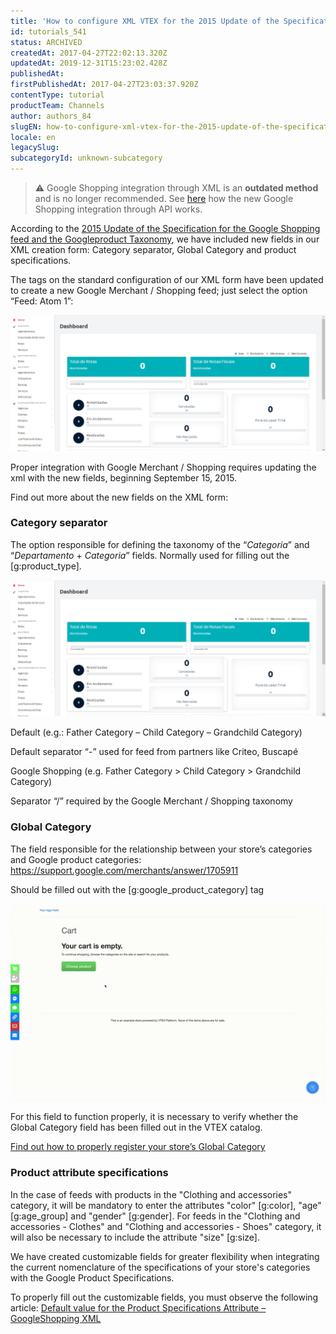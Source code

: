 ```yaml
---
title: 'How to configure XML VTEX for the 2015 Update of the Specification for the Google Shopping feed and the Google product Taxonomy'
id: tutorials_541
status: ARCHIVED
createdAt: 2017-04-27T22:02:13.320Z
updatedAt: 2019-12-31T15:23:02.428Z
publishedAt: 
firstPublishedAt: 2017-04-27T23:03:37.920Z
contentType: tutorial
productTeam: Channels
author: authors_84
slugEN: how-to-configure-xml-vtex-for-the-2015-update-of-the-specification-for-the-google-shopping-feed-and-the-google-product-taxonomy
locale: en
legacySlug: 
subcategoryId: unknown-subcategory
---
```


>⚠️ Google Shopping integration through XML is an **outdated method** and is no longer recommended. See [here](http://help.vtex.com/en/tutorial/new-google-shopping-api-integration) how the new Google Shopping integration through API works.

According to the [2015 Update of the Specification for the Google Shopping feed and the Google](https://support.google.com/merchants/answer/6231410?hl=pt-BR "2015 Update of the Specification for the Google Shopping feed and the Google")[product Taxonomy](https://support.google.com/merchants/answer/6231410?hl=pt-BR " product Taxonomy"), we have included new fields in our XML creation form: Category separator, Global Category and product specifications.

The tags on the standard configuration of our XML form have been updated to create a new Google Merchant / Shopping feed; just select the option “Feed: Atom 1”:

![](https://raw.githubusercontent.com/vtexdocs/help-center-content/refs/heads/main/_1.gif)

Proper integration with Google Merchant / Shopping requires updating the xml with the new fields, beginning September 15, 2015.

Find out more about the new fields on the XML form:

### Category separator

The option responsible for defining the taxonomy of the “_Categoria_” and “_Departamento_ + _Categoria_” fields. Normally used for filling out the [g:product_type].

![](https://raw.githubusercontent.com/vtexdocs/help-center-content/refs/heads/main/_2.gif)

Default (e.g.: Father Category – Child Category – Grandchild Category)

Default separator “-” used for feed from partners like Criteo, Buscapé

Google Shopping (e.g. Father Category &gt; Child Category &gt; Grandchild Category)

Separator “/” required by the Google Merchant / Shopping taxonomy

### Global Category

The field responsible for the relationship between your store’s categories and Google product categories: https://support.google.com/merchants/answer/1705911

Should be filled out with the [g:google_product_category] tag

![](https://raw.githubusercontent.com/vtexdocs/help-center-content/refs/heads/main/_3.gif)

For this field to function properly, it is necessary to verify whether the Global Category field has been filled out in the VTEX catalog.

[Find out how to properly register your store’s Global Category](/en/tutorial/setting-up-the-global-category/ "Find out how to properly register your store’s Global Category")

### Product attribute specifications

In the case of feeds with products in the "Clothing and accessories" category, it will be mandatory to enter the attributes "color" [g:color], "age" [g:age\_group] and "gender" [g:gender]. For feeds in the "Clothing and accessories - Clothes" and "Clothing and accessories - Shoes" category, it will also be necessary to include the attribute "size" [g:size].

We have created customizable fields for greater flexibility when integrating the current nomenclature of the specifications of your store's categories with the Google Product Specifications.

To properly fill out the customizable fields, you must observe the following article: [Default value for the Product Specifications Attribute –GoogleShopping XML](http://help.vtex.com/en/tutorial/product-specifications-attribute-googleshopping-xml "Default value for the Product Specifications Attribute –GoogleShopping XML")
